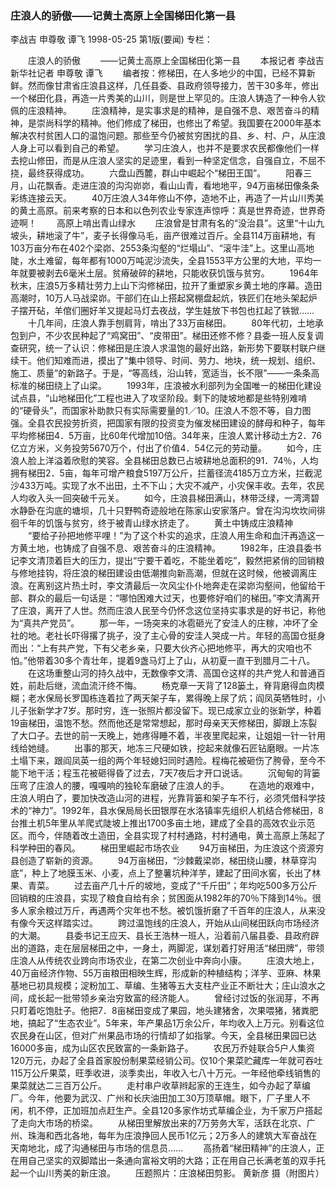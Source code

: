 ### 庄浪人的骄傲——记黄土高原上全国梯田化第一县
李战吉  申尊敬  谭飞
1998-05-25
第1版(要闻)
专栏：

　　庄浪人的骄傲
　　——记黄土高原上全国梯田化第一县
　　本报记者  李战吉  新华社记者  申尊敬  谭飞
　　编者按：修梯田，在人多地少的中国，已经不算新鲜。然而像甘肃省庄浪县这样，几任县委、县政府领导接力，苦干30多年，修出一个梯田化县，再造一片秀美的山川，则是世上罕见的。庄浪人铸造了一种令人钦佩的庄浪精神。
　　庄浪精神，是实事求是的精神，是自强不息、艰苦奋斗的精神，是崇尚科学的精神。他们修成了梯田，也修出了希望。我国要在2000年基本解决农村贫困人口的温饱问题。那些至今仍被贫穷困扰的县、乡、村、户，从庄浪人身上可以看到自己的希望。
　　学习庄浪人，也并不是要求农民都像他们一样去挖山修田，而是从庄浪人坚实的足迹里，看到一种坚定信念，自强自立，不屈不挠，最终获得成功。
　　六盘山西麓，群山中崛起个“梯田王国”。
　　阳春三月，山花飘香。走进庄浪的沟沟峁峁，看山山青，看地地平，94万亩梯田像条条彩练连接云天。
　　40万庄浪人34年修山不停，造地不止，再造了一片山川秀美的黄土高原。前来考察的日本和以色列农业专家连声惊呼：真是世界奇迹，世界奇迹啊！
　　高原上啃出青山绿水
　　庄浪曾是甘肃有名的“没治县”。这里“十山九坡头，耕地滚了牛”，麦子长得像马毛，亩产很难过百斤。全县114万亩耕地，有103万亩分布在402个梁峁、2553条沟壑的“烂塌山”、“滚牛洼”上。这里山高地陡，水土难留，每年都有1000万吨泥沙流失，全县1553平方公里的大地，平均一年就要被剥去6毫米土层。贫瘠破碎的耕地，只能收获饥饿与贫穷。
　　1964年秋末，庄浪5万多精壮劳力上山下沟修梯田，拉开了重塑家乡黄土地的序幕。造田高潮时，10万人马战梁峁。干部们在山上搭起窝棚盘起炕，铁匠们在地头架起炉子摆开砧，羊倌们圈好羊又提起马灯去夜战，学生娃放下书包也扛起了铁锨……
　　十几年间，庄浪人靠手刨肩背，啃出了33万亩梯田。
　　80年代初，土地承包到户，不少农民种起了“鸡窝田”、“皮带田”。梯田还修不修？县委一班人反复调查研究，统一了认识：修梯田是庄浪人求温饱的最好出路，新形势下要联村联户继续干。他们知难而进，摸出了“集中领导、时间、劳力、地块，统一规划、组织、施工、质量”的新路子。于是，“等高线，沿山转，宽适当，长不限”——一条条高标准的梯田绕上了山梁。
　　1993年，庄浪被水利部列为全国唯一的梯田化建设试点县，“山地梯田化”工程也进入了攻坚阶段。剩下的陡坡地都是些特别难啃的“硬骨头”，而国家补助款只有实际需要量的1／10。庄浪人不怨不等，自力图强。全县农民投劳折资，把国家有限的投资变为催发梯田建设的酵母和种子，每年平均修梯田4．5万亩，比60年代增加10倍。34年来，庄浪人累计移动土方2．76亿立方米，义务投劳5670万个，付出了价值4．54亿元的劳动量。
　　如今，庄浪人脸上洋溢着欣慰的笑容。全县梯田总数已占坡耕地总面积的91．74％，人均拥有梯田2．5亩，每年可增产粮食5197万公斤，拦蓄径流4185万立方米，拦截泥沙433万吨。实现了水不出田，土不下山；大灾不减产，小灾保丰收。去年，农民人均收入头一回突破千元关。
　　如今，庄浪县梯田满山，林带泛绿，一湾湾碧水静卧在沟底的塘坝，几十只野鸭奇迹般地在陈家山安家落户。曾在沟沟坎坎间徘徊千年的饥饿与贫穷，终于被青山绿水挤走了。
　　黄土中铸成庄浪精神
　　“要给子孙把地修平哩！”为了这个朴实的追求，庄浪人用生命和血汗再造这一方黄土地，也铸成了自强不息、艰苦奋斗的庄浪精神。
　　1982年，庄浪县委书记李文清顶着巨大的压力，提出“宁要干着吃，不能坐着吃”，毅然把紧俏的回销粮与修地挂钩，将庄浪的梯田建设由低潮推向新高潮，但就在这时候，他被调离庄浪。在离别这片热土时，李文清最后一次风尘仆仆地奔走在梁峁沟壑间，他留给干部、群众的最后一句话是：“哪怕困难大过天，也要修好咱们的梯田。”李文清离开了庄浪，离开了人世。然而庄浪人民至今仍怀念这位坚持实事求是的好书记，称他为“真共产党员”。
　　那一年，一场突来的冰雹砸光了安洼人的庄稼，冲坏了全社的地。老社长吓得撂了挑子，没了主心骨的安洼人哭成一片。年轻的高国仓挺身而出：“上有共产党，下有父老乡亲，只要大伙齐心把地修平，再大的灾咱也不怕。”他带着30多个青壮年，提着9盏马灯上了山，从初夏一直干到腊月二十八。
　　在这场重整山河的持久战中，无数像李文清、高国仓这样的共产党人和普通百姓，前赴后继，流血流汗终不悔。
　　杨克章一天背了128篓土，脊背磨得血肉模糊；老水保局长罗国栋连着拉了两天架子车，累得晚上尿了炕；阎凤英牺牲时，小儿子张新学才7岁。那时穷，连一张照片都没留下。现已成家立业的张新学，种着19亩梯田，温饱不愁。然而他还是常常想起，那时母亲天天修梯田，脚跟上冻裂了大口子。去世的前一天晚上，她疼得睡不着，半夜里爬起来，让姐姐一针一针用线给她缝。
　　出事的那天，地冻三尺硬如铁，挖起来就像石匠钻磨眼。一片冻土塌下来，跟阎凤英一组的两个年轻媳妇同时遇险。程梅花被砸伤了胯骨，至今不能下地干活；程玉花被砸得昏了过去，7天7夜后才开口说话。
　　沉甸甸的背篓压弯了庄浪人的腰，嘎嘎响的独轮车磨破了庄浪人的手。
　　在造地的艰难中，庄浪人明白了，要加快改造山河的进程，光靠背篓和架子车不行，必须凭借科学技术的“神力”。1992年，县水保局局长田银厚在水洛镇率先组织人机结合修梯田，8台推土机5年里从羊爬式陡坡上推出1700多亩土地，建成了全县的高效农业示范区。而今，伴随着改土造田，全县实现了村村通路，村村通电，黄土高原上荡起了科学种田的春风。
　　梯田里崛起市场农业
　　94万亩梯田，为庄浪这个资源穷县创造了崭新的资源。
　　94万亩梯田，“沙棘戴梁峁，梯田绕山腰，林草穿沟底”，种上了地膜玉米、小麦，点上了整薯坑种洋芋，建起了田间水窖，长出了林果、青菜。
　　过去亩产几十斤的坡地，变成了“千斤田”；年均吃500多万公斤回销粮的庄浪县，实现了粮食自给有余；贫困面从1982年的70％下降到14％。很多人家余粮过万斤，再遇两个灾年也不愁。被饥饿折磨了千百年的庄浪人，从来没有像今天这样踏实过。
　　跨过温饱线的庄浪人，开始从山间梯田跃向市场经济的大潮。
　　县委书记王应天、县长王浩林一班人，沿着前八届县委、县政府辟出的道路，走在层层梯田之中，一身土，两脚泥，谋划着打好用活“梯田牌”，带领庄浪人从传统农业跨向市场农业，在第二次创业中奔向小康。
　　庄浪大地上，40万亩经济作物、55万亩粮田相映生辉，形成新的种植结构；洋芋、亚麻、林果基地已初具规模；淀粉加工、草编、生猪等五大支柱产业正不断壮大；庄山浪水之间，成长起一批带领乡亲治穷致富的经济能人。
　　曾经讨过饭的张润芽，不再只盯着吃饱肚子。他把7．8亩梯田变成了果园，地头建猪舍，次果喂猪，猪粪肥地，搞起了“生态农业”。5年来，年产果品1万余公斤，年均收入上万元。别看这位农民身在山区，但对广州果品市场的行情却了如指掌。今天，全县梯田果园已达16000多亩，成为山区农民致富的一条新路子。
　　农民万乔娃联合5户人集资120万元，办起了全县首家股份制果菜经销公司。仅10个果菜贮藏库一年就可吞吐115万公斤果菜，旺季收进，淡季卖出，年收入七八十万元。一年经他牵线销售的果菜就达二三百万公斤。
　　走村串户收草辫起家的王连生，如今办起了草编厂。今年，他要为武汉、广州和长庆油田加工30万顶草帽。眼下，厂子里人不闲，机不停，正加班加点赶生产。全县120多家作坊式草编企业，为千家万户搭起了走向大市场的桥梁。
　　从梯田里解放出来的7万劳务大军，活跃在北京、广州、珠海和西北各地，每年为庄浪挣回人民币1亿元；2万多人的建筑大军奋战在天南地北，成了沟通梯田与市场的信息员……
　　高扬着“梯田精神”的庄浪人，正在用自己坚实的双脚踏出一条通向富裕文明的大路；正在用自己长满老茧的双手托起一个山川秀美的新庄浪。
　　压题照片：庄浪梯田剪影。 黄新彦  摄（附图片）
